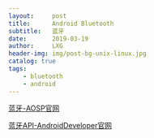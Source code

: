 ```yaml
---
layout:     post
title:      Android Bluetooth
subtitle:   蓝牙
date:       2019-03-19
author:     LXG
header-img: img/post-bg-unix-linux.jpg
catalog: true
tags:
    - bluetooth
    - android
---
```


[蓝牙-AOSP官网](https://source.android.google.cn/devices/bluetooth)

[蓝牙API-AndroidDeveloper官网](https://developer.android.com/guide/topics/connectivity/bluetooth?hl=zh-cn)


